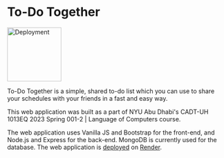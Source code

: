 # To-Do Together

[<img src="https://img.shields.io/badge/Deployment-Render-success" alt="Deployment" width="125">](https://loc-final-project.onrender.com/)

To-Do Together is a simple, shared to-do list which you can use to share your schedules with your friends in a fast and easy way.

This web application was built as a part of NYU Abu Dhabi's CADT-UH 1013EQ 2023 Spring 001-2 | Language of Computers course. 

The web application uses Vanilla JS and Bootstrap for the front-end, and Node.js and Express for the back-end. MongoDB is currently used for the database. The web application is [deployed](https://loc-final-project.onrender.com/) on [Render](https://render.com/).